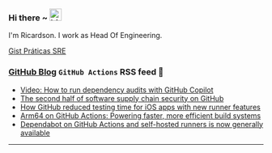 ### Hi there ~ <img src="https://user-images.githubusercontent.com/1303154/88677602-1635ba80-d120-11ea-84d8-d263ba5fc3c0.gif" width="24px" alt="hi">

I'm Ricardson. I work as Head Of Engineering.

[Gist Práticas SRE](https://gist.github.com/r1w1s1/1ca63e1afb467410ddbb9081214a51ac)

### [GitHub Blog](https://github.blog/) `GitHub Actions` RSS feed 📖

<!--START_SECTION:feed-->
* [Video: How to run dependency audits with GitHub Copilot](https:&#x2F;&#x2F;github.blog&#x2F;developer-skills&#x2F;github&#x2F;video-how-to-run-dependency-audits-with-github-copilot&#x2F;)
* [The second half of software supply chain security on GitHub](https:&#x2F;&#x2F;github.blog&#x2F;security&#x2F;supply-chain-security&#x2F;the-second-half-of-software-supply-chain-security-on-github&#x2F;)
* [How GitHub reduced testing time for iOS apps with new runner features](https:&#x2F;&#x2F;github.blog&#x2F;engineering&#x2F;infrastructure&#x2F;how-github-reduced-testing-time-for-ios-apps-with-new-runner-features&#x2F;)
* [Arm64 on GitHub Actions: Powering faster, more efficient build systems](https:&#x2F;&#x2F;github.blog&#x2F;news-insights&#x2F;product-news&#x2F;arm64-on-github-actions-powering-faster-more-efficient-build-systems&#x2F;)
* [Dependabot on GitHub Actions and self-hosted runners is now generally available](https:&#x2F;&#x2F;github.blog&#x2F;news-insights&#x2F;product-news&#x2F;dependabot-on-github-actions-and-self-hosted-runners-is-now-generally-available&#x2F;)
<!--END_SECTION:feed-->

---------

<!--
**r1williams/r1williams** is a ✨ _special_ ✨ repository because its `README.md` (this file) appears on your GitHub profile.


